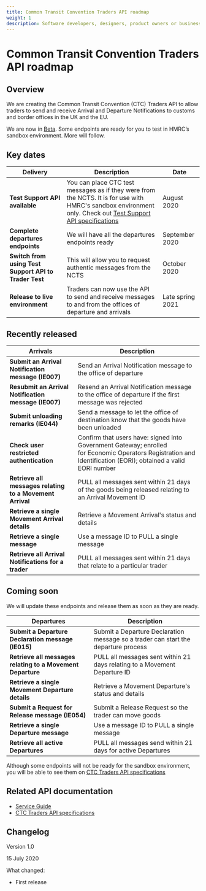 ```yaml
---
title: Common Transit Convention Traders API roadmap
weight: 1
description: Software developers, designers, product owners or business analysts - see how you can integrate your software with Common Transit Convention Traders API.
---
```


# Common Transit Convention Traders API roadmap

## Overview

We are creating  the Common Transit Convention (CTC) Traders API to allow traders to send and receive Arrival and Departure Notifications to customs and border offices in the UK and the EU.  


We are now in [Beta](https://www.gov.uk/help/beta). Some endpoints are ready for you to test in HMRC’s sandbox environment. More will follow.



## Key dates


| **Delivery** | **Description** |**Date** |
|------|-------------|--------|
|**Test Support API available** |You can place CTC test messages as if they were from the NCTS. It is for use with HMRC's sandbox environment only. Check out [Test Support API specifications](https://developer.service.hmrc.gov.uk/api-documentation/docs/api/service/common-transit-convention-traders/1.0) | August 2020|
|**Complete departures endpoints**| We will have all the departures endpoints ready|September 2020 |
|**Switch from using Test Support API to Trader Test**| This will allow you to request authentic messages from the NCTS | October 2020 |   
|**Release to live environment**| Traders can now use the API to send and receive messages to and from the offices of departure and arrivals| Late spring 2021 |



## Recently released

| **Arrivals** | **Description** |
|------|-------------|
|**Submit an Arrival Notification message (IE007)** |Send an Arrival Notification message to the office of departure|
|**Resubmit an Arrival Notification message (IE007)**|Resend an Arrival Notification message to the office of departure if the first message was rejected|
|**Submit unloading remarks (IE044)** |Send a message to let the office of destination know that the goods have been unloaded|
|**Check user restricted authentication**|Confirm that users have: signed into Government Gateway; enrolled for Economic Operators Registration and Identification (EORI); obtained a valid  EORI number|
|**Retrieve all messages relating to a Movement Arrival**|PULL all messages sent within 21 days of the goods being released relating to an Arrival Movement ID|
|**Retrieve a single Movement Arrival details**| Retrieve a Movement Arrival's status and details|
|**Retrieve a single message** |Use a message ID to PULL a single message|
|**Retrieve all Arrival Notifications for a trader**|PULL all messages sent within 21 days that relate to a particular trader|  



## Coming soon

We will update these endpoints and release them as soon as they are ready.

|**Departures**|**Description**|
|----|-----------|
|**Submit  a Departure Declaration message (IE015)** |Submit a Departure Declaration message so a trader can start the departure process|
|**Retrieve all messages relating to a Movement Departure**|PULL all messages sent within 21 days relating to a Movement Departure ID |
|**Retrieve a single Movement Departure details**| Retrieve a Movement Departure's status and details|
|**Submit a Request for Release message (IE054)**|Submit a Release Request so the trader can move goods|
|**Retrieve a single Departure message** |Use a message ID to PULL a single message|
|**Retrieve all active Departures**|PULL all messages send within 21 days for active Departures|  

Although some endpoints will not be ready for the sandbox environment, you will be able to see them on [CTC Traders API specifications](https://developer.service.hmrc.gov.uk/api-documentation/docs/api/service/common-transit-convention-traders/1.0)




## Related API documentation
<!--- Section owner: MTD Programme --->

  * [Service Guide](https://developer.service.hmrc.gov.uk/guides/common-transit-convention-traders-service-guide/)
  * [CTC Traders API specifications](https://developer.service.hmrc.gov.uk/api-documentation/docs/api/service/common-transit-convention-traders/1.0)

## Changelog
<!--- Section owner: MTD Programme --->

Version 1.0

15 July 2020

What changed:

* First release
